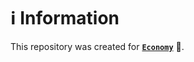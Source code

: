 # ℹ️ Information

This repository was created for [**`Economy`**](https://mcengine-website.github.io/economy) 🤖.
